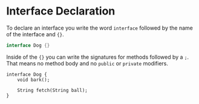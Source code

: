 # Interface Declaration

To declare an interface you write the word `interface` followed by the name of the interface
and `{}`.

```java
interface Dog {}
```

Inside of the `{}` you can write the signatures for methods followed by a `;`. That means 
no method body and no `public` or `private` modifiers.

```java,no_run
interface Dog {
    void bark();

    String fetch(String ball);
}
```
